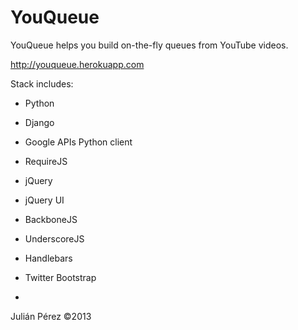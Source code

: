 YouQueue
===========

YouQueue helps you build on-the-fly queues from YouTube videos.

http://youqueue.herokuapp.com

Stack includes:
- Python
- Django
- Google APIs Python client
- RequireJS
- jQuery
- jQuery UI
- BackboneJS
- UnderscoreJS
- Handlebars
- Twitter Bootstrap

-

Julián Pérez ©2013
